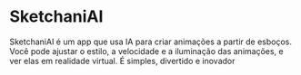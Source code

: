 # SketchaniAI
SketchaniAI é um app que usa IA para criar animações a partir de esboços. Você pode ajustar o estilo, a velocidade e a iluminação das animações, e ver elas em realidade virtual. É simples, divertido e inovador
